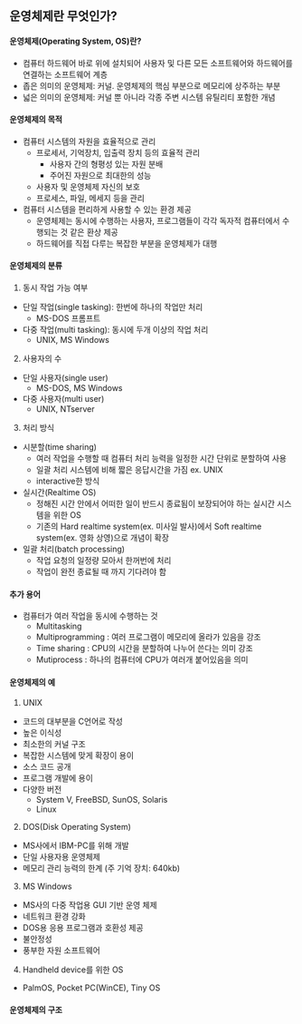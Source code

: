 ## 운영체제란 무엇인가?

#### 운영체제(Operating System, OS)란?
* 컴퓨터 하드웨어 바로 위에 설치되어 사용자 및 다른 모든 소프트웨어와 하드웨어를 연결하는 소프트웨어 계층
* 좁은 의미의 운영체제: 커널. 운영체제의 핵심 부분으로 메모리에 상주하는 부분
* 넓은 의미의 운영체제: 커널 뿐 아니라 각종 주변 시스템 유틸리티 포함한 개념

#### 운영체제의 목적
* 컴퓨터 시스템의 자원을 효율적으로 관리
  * 프로세서, 기억장치, 입출력 장치 등의 효율적 관리
    * 사용자 간의 형평성 있는 자원 분배
    * 주어진 자원으로 최대한의 성능
  * 사용자 및 운영체제 자신의 보호
  * 프로세스, 파일, 메세지 등을 관리
* 컴퓨터 시스템을 편리하게 사용할 수 있는 환경 제공
  * 운영체제는 동시에 수행하는 사용자, 프로그램들이 각각 독자적 컴퓨터에서 수행되는 것 같은 환상 제공
  * 하드웨어를 직접 다루는 복잡한 부분을 운영체제가 대행

#### 운영체제의 분류
1. 동시 작업 가능 여부
  * 단일 작업(single tasking): 한번에 하나의 작업만 처리
    * MS-DOS 프롬프트
  * 다중 작업(multi tasking): 동시에 두개 이상의 작업 처리
    * UNIX, MS Windows
2. 사용자의 수
  * 단일 사용자(single user)
    * MS-DOS, MS Windows
  * 다중 사용자(multi user)
    * UNIX, NTserver
3. 처리 방식
  * 시분할(time sharing)
    * 여러 작업을 수행할 때 컴퓨터 처리 능력을 일정한 시간 단위로 분할하여 사용
    * 일괄 처리 시스템에 비해 짧은 응답시간을 가짐 ex. UNIX
    * interactive한 방식
  * 실시간(Realtime OS)
    * 정해진 시간 안에서 어떠한 일이 반드시 종료됨이 보장되어야 하는 실시간 시스템을 위한 OS
    * 기존의 Hard realtime system(ex. 미사일 발사)에서 Soft realtime system(ex. 영화 상영)으로 개념이 확장
  * 일괄 처리(batch processing)
    * 작업 요청의 일정량 모아서 한꺼번에 처리
    * 작업이 완전 종료될 때 까지 기다려야 함

#### 추가 용어
* 컴퓨터가 여러 작업을 동시에 수행하는 것
  * Multitasking
  * Multiprogramming : 여러 프로그램이 메모리에 올라가 있음을 강조
  * Time sharing : CPU의 시간을 분할하여 나누어 쓴다는 의미 강조
  * Mutiprocess : 하나의 컴퓨터에 CPU가 여러개 붙어있음을 의미

#### 운영체제의 예
1. UNIX
  * 코드의 대부분을 C언어로 작성
  * 높은 이식성
  * 최소한의 커널 구조
  * 복잡한 시스템에 맞게 확장이 용이
  * 소스 코드 공개
  * 프로그램 개발에 용이
  * 다양한 버전
    * System V, FreeBSD, SunOS, Solaris
    * Linux
2. DOS(Disk Operating System)
  * MS사에서 IBM-PC를 위해 개발
  * 단일 사용자용 운영체제
  * 메모리 관리 능력의 한계 (주 기억 장치: 640kb)
3. MS Windows
  * MS사의 다중 작업용 GUI 기반 운영 체제
  * 네트워크 환경 강화
  * DOS용 응용 프로그램과 호환성 제공
  * 불안정성
  * 풍부한 자원 소프트웨어
4. Handheld device를 위한 OS
  * PalmOS, Pocket PC(WinCE), Tiny OS
 
 #### 운영체제의 구조
 
 








